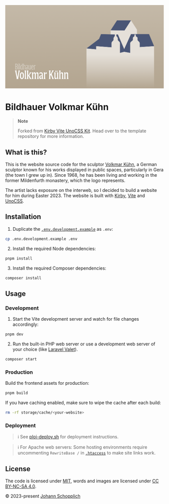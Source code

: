 [![Bildhauer Volkmar Kühn](./public/assets/images/og.png)](https://bildhauer-volkmar-kuehn.de)

# Bildhauer Volkmar Kühn

> **Note**
>
> Forked from [Kirby Vite UnoCSS Kit](https://github.com/johannschopplich/kirby-vite-unocss-kit). Head over to the template repository for more information.

## What is this?

This is the website source code for the sculptor [Volkmar Kühn](https://de.wikipedia.org/wiki/Volkmar_K%C3%BChn), a German sculptor known for his works displayed in public spaces, particularly in Gera (the town I grew up in). Since 1968, he has been living and working in the former Mildenfurth monastery, which the logo represents.

The artist lacks exposure on the interweb, so I decided to build a website for him during Easter 2023. The website is built with [Kirby](https://getkirby.com), [Vite](https://vitejs.dev) and [UnoCSS](https://unocss.dev).

## Installation

1. Duplicate the [`.env.development.example`](./.env.development.example) as `.env`:

```bash
cp .env.development.example .env
```

2. Install the required Node dependencies:

```bash
pnpm install
```

3. Install the required Composer dependencies:

```bash
composer install
```

## Usage

### Development

1. Start the Vite development server and watch for file changes accordingly:

```bash
pnpm dev
```

2. Run the built-in PHP web server or use a development web server of your choice (like [Laravel Valet](https://laravel.com/docs/10.x/valet)).

```bash
composer start
```

### Production

Build the frontend assets for production:

```bash
pnpm build
```

If you have caching enabled, make sure to wipe the cache after each build:

```bash
rm -rf storage/cache/<your-website>
```

### Deployment

> ℹ️ See [ploi-deploy.sh](./scripts/ploi-deploy.sh) for deployment instructions.

> ℹ️ For Apache web servers: Some hosting environments require uncommenting `RewriteBase /` in [`.htaccess`](./public/.htaccess) to make site links work.

## License

The code is licensed under [MIT](./LICENSE), words and images are licensed under [CC BY-NC-SA 4.0](https://creativecommons.org/licenses/by-nc-sa/4.0/).

© 2023-present [Johann Schopplich](https://github.com/johannschopplich)
